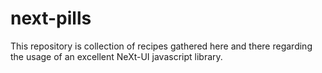 # next-pills
This repository is collection of recipes gathered here and there regarding the usage of an excellent NeXt-UI javascript library. 
